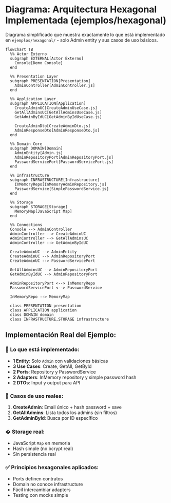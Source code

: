 # Diagrama: Arquitectura Hexagonal Implementada (ejemplos/hexagonal)

Diagrama simplificado que muestra exactamente lo que está implementado en `ejemplos/hexagonal/` - solo Admin entity y sus casos de uso básicos.

```mermaid
flowchart TB
  %% Actor Externo
  subgraph EXTERNAL[Actor Externo]
    Console[Demo Console]
  end

  %% Presentation Layer
  subgraph PRESENTATION[Presentation]
    AdminController[AdminController.js]
  end

  %% Application Layer  
  subgraph APPLICATION[Application]
    CreateAdminUC[CreateAdminUseCase.js]
    GetAllAdminsUC[GetAllAdminsUseCase.js]
    GetAdminByIdUC[GetAdminByIdUseCase.js]
    
    CreateAdminDto[CreateAdminDto.js]
    AdminResponseDto[AdminResponseDto.js]
  end

  %% Domain Core
  subgraph DOMAIN[Domain]
    AdminEntity[Admin.js]
    AdminRepositoryPort[AdminRepositoryPort.js]
    PasswordServicePort[PasswordServicePort.js]
  end

  %% Infrastructure
  subgraph INFRASTRUCTURE[Infrastructure]
    InMemoryRepo[InMemoryAdminRepository.js]
    PasswordService[SimplePasswordService.js]
  end

  %% Storage
  subgraph STORAGE[Storage]
    MemoryMap[JavaScript Map]
  end

  %% Connections
  Console --> AdminController
  AdminController --> CreateAdminUC
  AdminController --> GetAllAdminsUC  
  AdminController --> GetAdminByIdUC
  
  CreateAdminUC --> AdminEntity
  CreateAdminUC --> AdminRepositoryPort
  CreateAdminUC --> PasswordServicePort
  
  GetAllAdminsUC --> AdminRepositoryPort
  GetAdminByIdUC --> AdminRepositoryPort
  
  AdminRepositoryPort <--> InMemoryRepo
  PasswordServicePort <--> PasswordService
  
  InMemoryRepo --> MemoryMap

  class PRESENTATION presentation
  class APPLICATION application
  class DOMAIN domain
  class INFRASTRUCTURE,STORAGE infrastructure
```

## Implementación Real del Ejemplo:

### 🎯 **Lo que está implementado:**
- **1 Entity**: Solo `Admin` con validaciones básicas
- **3 Use Cases**: Create, GetAll, GetById
- **2 Ports**: Repository y PasswordService  
- **2 Adapters**: InMemory repository y simple password hash
- **2 DTOs**: Input y output para API

### 🔧 **Casos de uso reales:**
1. **CreateAdmin**: Email único + hash password + save
2. **GetAllAdmins**: Lista todos los admins (sin filtros)
3. **GetAdminById**: Busca por ID específico

### � **Storage real:**
- JavaScript `Map` en memoria
- Hash simple (no bcrypt real)
- Sin persistencia real

### ✅ **Principios hexagonales aplicados:**
- Ports definen contratos
- Domain no conoce infrastructure  
- Fácil intercambiar adapters
- Testing con mocks simple
